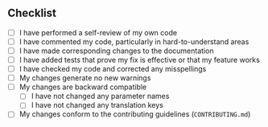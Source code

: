 ## Checklist

-   [ ] I have performed a self-review of my own code
-   [ ] I have commented my code, particularly in hard-to-understand areas
-   [ ] I have made corresponding changes to the documentation
-   [ ] I have added tests that prove my fix is effective or that my feature works
-   [ ] I have checked my code and corrected any misspellings
-   [ ] My changes generate no new warnings
-   [ ] My changes are backward compatible
    -   [ ] I have not changed any parameter names
    -   [ ] I have not changed any translation keys
-   [ ] My changes conform to the contributing guidelines (`CONTRIBUTING.md`)
